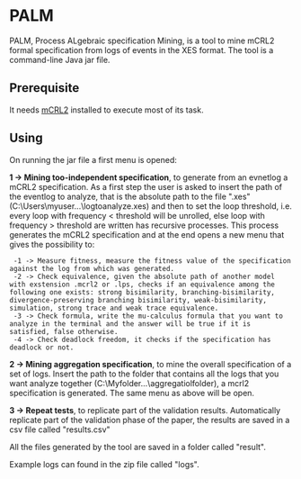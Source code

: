 # PALM
PALM, Process ALgebraic specification Mining, is a tool to mine mCRL2 formal specification from logs of events in the XES format.
The tool is a command-line Java jar file.

## Prerequisite
It needs [mCRL2](https://www.mcrl2.org/web/user_manual/download.html) installed to execute most of its task.

## Using
On running the jar file a first menu is opened:

**1 -> Mining too-independent specification**, to generate from an evnetlog a mCRL2 specification. As a first step the user is asked to insert the path of the eventlog to analyze, that is the absolute path to the file ".xes"(C:\Users\myuser\...\logtoanalyze.xes) and then to set the loop threshold, i.e. every loop with frequency < threshold will be unrolled, else loop with frequency > threshold are written has recursive processes.  This process generates the mCRL2 specification and at the end opens a new menu that gives the possibility to:

	 -1 -> Measure fitness, measure the fitness value of the specification against the log from which was generated.
	 -2 -> Check equivalence, given the absolute path of another model with exstension .mcrl2 or .lps, checks if an equivalence among the following one exists: strong bisimilarity, branching-bisimilarity, divergence-preserving branching bisimilarity, weak-bisimilarity, simulation, strong trace and weak trace equivalence.
	 -3 -> Check formula, write the mu-calculus formula that you want to analyze in the terminal and the answer will be true if it is satisfied, false otherwise.
	 -4 -> Check deadlock freedom, it checks if the specification has deadlock or not.


**2 -> Mining aggregation specification**, to mine the overall specification of a set of logs. Insert the path to the folder that contains all the logs that you want analyze together (C:\Myfolder\...\aggregatiolfolder), a mcrl2 specification is generated. The same menu as above will be open.

**3 -> Repeat tests**, to replicate part of the validation results. Automatically replicate part of the validation phase of the paper, the results are saved in a csv file called "results.csv"

All the files generated by the tool are saved in a folder called "result".





 Example logs can found in the zip file called "logs".
